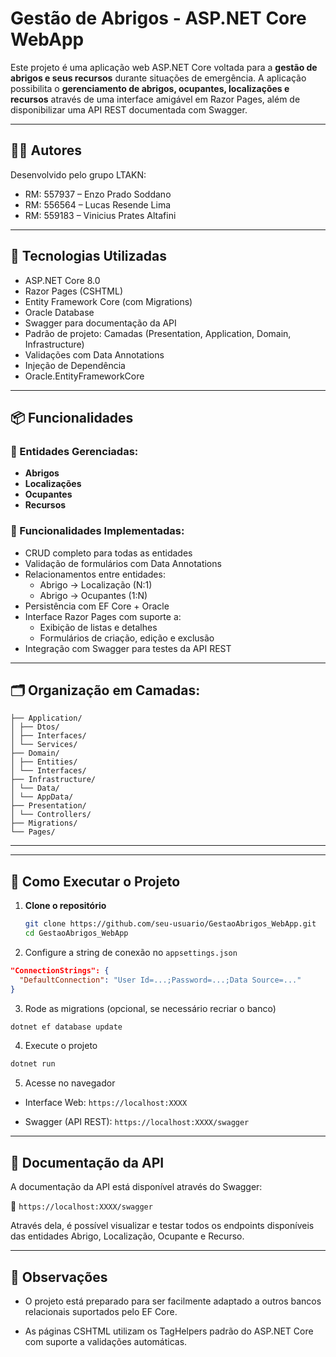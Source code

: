 # Gestão de Abrigos - ASP.NET Core WebApp

Este projeto é uma aplicação web ASP.NET Core voltada para a **gestão de abrigos e seus recursos** durante situações de emergência. A aplicação possibilita o **gerenciamento de abrigos, ocupantes, localizações e recursos** através de uma interface amigável em Razor Pages, além de disponibilizar uma API REST documentada com Swagger.

---

## 👨‍💻 Autores
Desenvolvido pelo grupo LTAKN:
- RM: 557937  –  Enzo Prado Soddano
- RM: 556564  –  Lucas Resende Lima
- RM: 559183  –  Vinicius Prates Altafini

---

## 🧩 Tecnologias Utilizadas

- ASP.NET Core 8.0
- Razor Pages (CSHTML)
- Entity Framework Core (com Migrations)
- Oracle Database
- Swagger para documentação da API
- Padrão de projeto: Camadas (Presentation, Application, Domain, Infrastructure)
- Validações com Data Annotations
- Injeção de Dependência
- Oracle.EntityFrameworkCore

---

## 📦 Funcionalidades

### 📁 Entidades Gerenciadas:
- **Abrigos**
- **Localizações**
- **Ocupantes**
- **Recursos**

### 🔧 Funcionalidades Implementadas:
- CRUD completo para todas as entidades
- Validação de formulários com Data Annotations
- Relacionamentos entre entidades:
  - Abrigo → Localização (N:1)
  - Abrigo → Ocupantes (1:N)
- Persistência com EF Core + Oracle
- Interface Razor Pages com suporte a:
  - Exibição de listas e detalhes
  - Formulários de criação, edição e exclusão
- Integração com Swagger para testes da API REST

---

## 🗂️ Organização em Camadas:

```GestaoAbrigos_WebApp/
├── Application/
│ ├── Dtos/
│ ├── Interfaces/
│ └── Services/
├── Domain/
│ ├── Entities/
│ └── Interfaces/
├── Infrastructure/
│ └── Data/
│ └── AppData/
├── Presentation/
│ └── Controllers/
├── Migrations/
└── Pages/
```

---

---

## 🚀 Como Executar o Projeto

1. **Clone o repositório**
   ```bash
   git clone https://github.com/seu-usuario/GestaoAbrigos_WebApp.git
   cd GestaoAbrigos_WebApp
   ```

2. Configure a string de conexão no ```appsettings.json```

  ```json
  "ConnectionStrings": {
    "DefaultConnection": "User Id=...;Password=...;Data Source=..."
  }
  ```

3. Rode as migrations (opcional, se necessário recriar o banco)

  ```bash
  dotnet ef database update
  ```

4. Execute o projeto

  ```bash
  dotnet run
  ```

5. Acesse no navegador

- Interface Web: ```https://localhost:XXXX```

- Swagger (API REST): ```https://localhost:XXXX/swagger```

---

## 📘 Documentação da API
A documentação da API está disponível através do Swagger:

🔗 ```https://localhost:XXXX/swagger```

Através dela, é possível visualizar e testar todos os endpoints disponíveis das entidades Abrigo, Localização, Ocupante e Recurso.

---

## 📎 Observações
- O projeto está preparado para ser facilmente adaptado a outros bancos relacionais suportados pelo EF Core.

- As páginas CSHTML utilizam os TagHelpers padrão do ASP.NET Core com suporte a validações automáticas.
